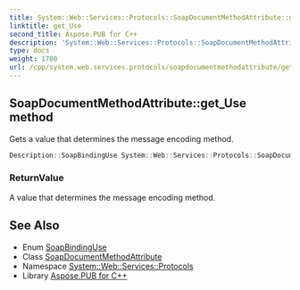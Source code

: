 ```yaml
---
title: System::Web::Services::Protocols::SoapDocumentMethodAttribute::get_Use method
linktitle: get_Use
second_title: Aspose.PUB for C++
description: 'System::Web::Services::Protocols::SoapDocumentMethodAttribute::get_Use method. Gets a value that determines the message encoding method in C++.'
type: docs
weight: 1700
url: /cpp/system.web.services.protocols/soapdocumentmethodattribute/get_use/
---
```

## SoapDocumentMethodAttribute::get_Use method


Gets a value that determines the message encoding method.

```cpp
Description::SoapBindingUse System::Web::Services::Protocols::SoapDocumentMethodAttribute::get_Use()
```


### ReturnValue

A value that determines the message encoding method.

## See Also

* Enum [SoapBindingUse](../../../system.web.services.description/soapbindinguse/)
* Class [SoapDocumentMethodAttribute](../)
* Namespace [System::Web::Services::Protocols](../../)
* Library [Aspose.PUB for C++](../../../)
